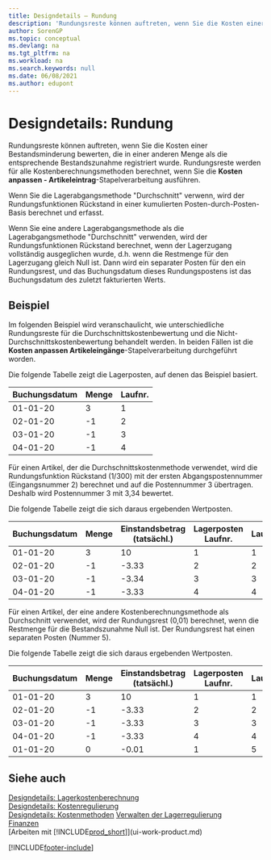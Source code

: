 ```yaml
---
title: Designdetails – Rundung
description: 'Rundungsreste können auftreten, wenn Sie die Kosten einer Bestandsminderung, die in einer anderen Menge gemessen wurde, als die entsprechende Bestandszunahme bewerten.'
author: SorenGP
ms.topic: conceptual
ms.devlang: na
ms.tgt_pltfrm: na
ms.workload: na
ms.search.keywords: null
ms.date: 06/08/2021
ms.author: edupont
---
```

# <a name="design-details-rounding" />Designdetails: Rundung
Rundungsreste können auftreten, wenn Sie die Kosten einer Bestandsminderung bewerten, die in einer anderen Menge als die entsprechende Bestandszunahme registriert wurde. Rundungsreste werden für alle Kostenberechnungsmethoden berechnet, wenn Sie die **Kosten anpassen - Artikeleintrag**-Stapelverarbeitung ausführen.  

 Wenn Sie die Lagerabgangsmethode "Durchschnitt" verwenn, wird der Rundungsfunktionen Rückstand in einer kumulierten Posten-durch-Posten-Basis berechnet und erfasst.  

 Wenn Sie eine andere Lagerabgangsmethode als die Lagerabgangsmethode "Durchschnitt" verwenden, wird der Rundungsfunktionen Rückstand berechnet, wenn der Lagerzugang vollständig ausgeglichen wurde, d.h. wenn die Restmenge für den Lagerzugang gleich Null ist. Dann wird ein separater Posten für den ein Rundungsrest, und das Buchungsdatum dieses Rundungspostens ist das Buchungsdatum des zuletzt fakturierten Werts.  

## <a name="example" />Beispiel
 Im folgenden Beispiel wird veranschaulicht, wie unterschiedliche Rundungsreste für die Durchschnittskostenbewertung und die Nicht-Durchschnittskostenbewertung behandelt werden. In beiden Fällen ist die **Kosten anpassen Artikeleingänge**-Stapelverarbeitung durchgeführt worden.  

 Die folgende Tabelle zeigt die Lagerposten, auf denen das Beispiel basiert.  

|Buchungsdatum|Menge|Laufnr.|  
|------------------|--------------|---------------|  
|01-01-20|3|1|  
|02-01-20|-1|2|  
|03-01-20|-1|3|  
|04-01-20|-1|4|  

 Für einen Artikel, der die Durchschnittskostenmethode verwendet, wird die Rundungsfunktion Rückstand (1/300) mit der ersten Abgangspostennummer (Eingangsnummer 2) berechnet und auf die Postennummer 3 übertragen. Deshalb wird Postennummer 3 mit  3,34 bewertet.  

 Die folgende Tabelle zeigt die sich daraus ergebenden Wertposten.  

|Buchungsdatum|Menge|Einstandsbetrag (tatsächl.)|Lagerposten Laufnr.|Laufnr.|  
|------------------|--------------|----------------------------|---------------------------|---------------|  
|01-01-20|3|10|1|1|  
|02-01-20|-1|-3.33|2|2|  
|03-01-20|-1|-3.34|3|3|  
|04-01-20|-1|-3.33|4|4|  

 Für einen Artikel, der eine andere Kostenberechnungsmethode als Durchschnitt verwendet, wird der Rundungsrest (0,01) berechnet, wenn die Restmenge für die Bestandszunahme Null ist. Der Rundungsrest hat einen separaten Posten (Nummer 5).  

 Die folgende Tabelle zeigt die sich daraus ergebenden Wertposten.  

|Buchungsdatum|Menge|Einstandsbetrag (tatsächl.)|Lagerposten Laufnr.|Laufnr.|  
|------------------|--------------|----------------------------|---------------------------|---------------|  
|01-01-20|3|10|1|1|  
|02-01-20|-1|-3.33|2|2|  
|03-01-20|-1|-3.33|3|3|  
|04-01-20|-1|-3.33|4|4|  
|01-01-20|0|-0.01|1|5|  

## <a name="see-also" />Siehe auch
 [Designdetails: Lagerkostenberechnung](design-details-inventory-costing.md)   
 [Designdetails: Kostenregulierung](design-details-cost-adjustment.md)   
 [Designdetails: Kostenmethoden](design-details-costing-methods.md) [Verwalten der Lagerregulierung](finance-manage-inventory-costs.md)  
 [Finanzen](finance.md)  
 [Arbeiten mit [!INCLUDE[prod_short](includes/prod_short.md)]](ui-work-product.md)


[!INCLUDE[footer-include](includes/footer-banner.md)]
